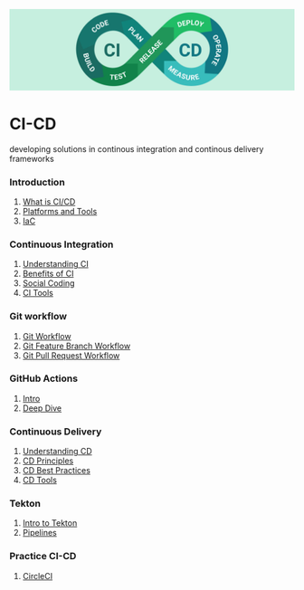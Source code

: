 ![](/img/main.jpg)
# CI-CD
developing solutions in continous integration and continous delivery frameworks

### Introduction
1. [What is CI/CD](/ibm/what-is-it.md)
2. [Platforms and Tools](/ibm/platforms.md)
3. [IaC](/ibm/iac.md)

### Continuous Integration
1. [Understanding CI](/ibm/ci.md)
2. [Benefits of CI](/ibm/ci-benefits.md)
3. [Social Coding](/ibm/social-coding.md)
4. [CI Tools](/ibm/ci-tools.md)

### Git workflow
1. [Git Workflow](/ibm/git-branches.md)
2. [Git Feature Branch Workflow](/ibm/git-feat-branch.md)
3. [Git Pull Request Workflow](/ibm/git-pull-req.md)

### GitHub Actions
1. [Intro](/ibm/github-actions.md)
2. [Deep Dive](/ibm/github-actions-deep-dive.md)

### Continuous Delivery
1. [Understanding CD](/ibm/cd.md)
2. [CD Principles](/ibm/cd-principles.md)
3. [CD Best Practices](/ibm/cd-practices.md)
4. [CD Tools](/ibm/cd-tools.md)

### Tekton 
1. [Intro to Tekton](/img/tekton.md)
2. [Pipelines](/img/tekton-pipe.md)

### Practice CI-CD
1. [CircleCI](https://github.com/davood-dorostkar/CI-CD/wiki/01_CircleCI)
